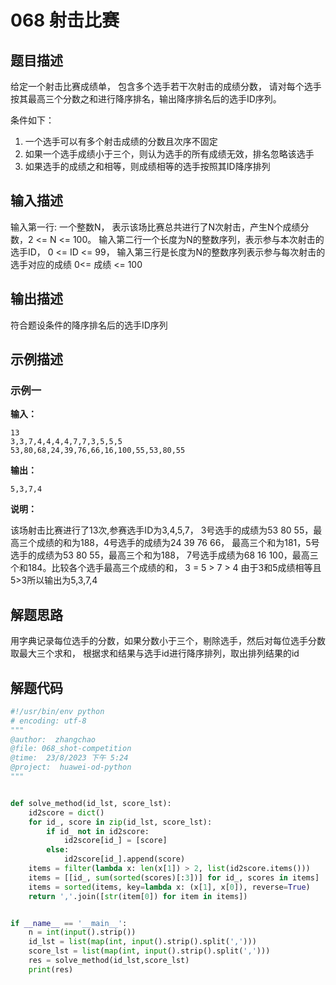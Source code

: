 # 068 射击比赛

## 题目描述

给定一个射击比赛成绩单，
包含多个选手若干次射击的成绩分数，
请对每个选手按其最高三个分数之和进行降序排名，输出降序排名后的选手ID序列。

条件如下：
1. 一个选手可以有多个射击成绩的分数且次序不固定
2. 如果一个选手成绩小于三个，则认为选手的所有成绩无效，排名忽略该选手
3. 如果选手的成绩之和相等，则成绩相等的选手按照其ID降序排列

## 输入描述
输入第一行: 一个整数N，
表示该场比赛总共进行了N次射击，产生N个成绩分数，2 <= N <= 100。
输入第二行一个长度为N的整数序列，表示参与本次射击的选手ID，
0 <= ID <= 99，
输入第三行是长度为N的整数序列表示参与每次射击的选手对应的成绩 0<= 成绩 <= 100

## 输出描述
符合题设条件的降序排名后的选手ID序列

## 示例描述

### 示例一

**输入：**
```text
13
3,3,7,4,4,4,4,7,7,3,5,5,5
53,80,68,24,39,76,66,16,100,55,53,80,55
```

**输出：**
```text
5,3,7,4
```
**说明：**

该场射击比赛进行了13次,参赛选手ID为3,4,5,7，
3号选手的成绩为53 80 55，最高三个成绩的和为188，4号选手的成绩为24 39 76 66，
最高三个和为181，5号选手的成绩为53 80 55，最高三个和为188，
7号选手成绩为68 16 100，最高三个和184。比较各个选手最高三个成绩的和，
3 = 5 > 7 > 4
由于3和5成绩相等且5>3所以输出为5,3,7,4

## 解题思路
用字典记录每位选手的分数，如果分数小于三个，剔除选手，然后对每位选手分数取最大三个求和，
根据求和结果与选手id进行降序排列，取出排列结果的id
   

## 解题代码

```python
#!/usr/bin/env python
# encoding: utf-8
"""
@author:  zhangchao
@file: 068_shot-competition
@time:  23/8/2023 下午 5:24
@project:  huawei-od-python 
"""


def solve_method(id_lst, score_lst):
    id2score = dict()
    for id_, score in zip(id_lst, score_lst):
        if id_ not in id2score:
            id2score[id_] = [score]
        else:
            id2score[id_].append(score)
    items = filter(lambda x: len(x[1]) > 2, list(id2score.items()))
    items = [[id_, sum(sorted(scores)[:3])] for id_, scores in items]
    items = sorted(items, key=lambda x: (x[1], x[0]), reverse=True)
    return ','.join([str(item[0]) for item in items])


if __name__ == '__main__':
    n = int(input().strip())
    id_lst = list(map(int, input().strip().split(',')))
    score_lst = list(map(int, input().strip().split(',')))
    res = solve_method(id_lst,score_lst)
    print(res)


```

